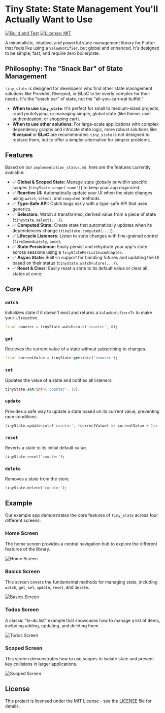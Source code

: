 # Tiny State: State Management You'll Actually Want to Use

[![Build and Test](https://github.com/your-username/tiny_state/actions/workflows/build.yml/badge.svg)](https://github.com/your-username/tiny_state/actions/workflows/build.yml)
[![License: MIT](https://img.shields.io/badge/License-MIT-yellow.svg)](https://opensource.org/licenses/MIT)

A minimalistic, intuitive, and powerful state management library for Flutter that feels like using a `ValueNotifier`, but global and enhanced. It's designed to be simple, fast, and require zero boilerplate.

## Philosophy: The "Snack Bar" of State Management

`tiny_state` is designed for developers who find other state management solutions like Provider, Riverpod, or BLoC to be overly complex for their needs. It's the "snack bar" of state, not the "all-you-can-eat buffet."

-   **When to use `tiny_state`**: It's perfect for small to medium-sized projects, rapid prototyping, or managing simple, global state (like theme, user authentication, or shopping cart).
-   **When to use other solutions**: For large-scale applications with complex dependency graphs and intricate state logic, more robust solutions like **Riverpod** or **BLoC** are recommended. `tiny_state` is not designed to replace them, but to offer a simpler alternative for simpler problems.

## Features

Based on our `implementation_status.md`, here are the features currently available:

-   ✅ **Global & Scoped State:** Manage state globally or within specific scopes (`tinyState.scope('name')`) to keep your app organized.
-   ✅ **Reactive UI:** Automatically update your UI when the state changes using `watch`, `select`, and `computed` methods.
-   ✅ **Type-Safe API:** Catch bugs early with a type-safe API that uses generics.
-   ✅ **Selectors:** Watch a transformed, derived value from a piece of state (`tinyState.select(...)`).
-   ✅ **Computed State:** Create state that automatically updates when its dependencies change (`tinyState.computed(...)`).
-   ✅ **Lifecycle Listeners:** Listen to state changes with fine-grained control (`fireImmediately`, `once`).
-   ✅ **State Persistence:** Easily persist and rehydrate your app's state across sessions using a `TinyStatePersistenceAdapter`.
-   ✅ **Async State:** Built-in support for handling futures and updating the UI based on their status (`tinyState.watchFuture(...)`).
-   ✅ **Reset & Clear:** Easily reset a state to its default value or clear all states at once.

## Core API

### `watch`

Initializes state if it doesn't exist and returns a `ValueNotifier<T>` to make your UI reactive.

```dart
final counter = tinyState.watch<int>('counter', 0);
```

### `get`

Retrieves the current value of a state without subscribing to changes.

```dart
final currentValue = tinyState.get<int>('counter');
```

### `set`

Updates the value of a state and notifies all listeners.

```dart
tinyState.set<int>('counter', 10);
```

### `update`

Provides a safe way to update a state based on its current value, preventing race conditions.

```dart
tinyState.update<int>('counter', (currentValue) => currentValue + 1);
```

### `reset`

Reverts a state to its initial default value.

```dart
tinyState.reset('counter');
```

### `delete`

Removes a state from the store.

```dart
tinyState.delete('counter');
```

## Example

Our example app demonstrates the core features of `tiny_state` across four different screens:

### Home Screen

The home screen provides a central navigation hub to explore the different features of the library.

![Home Screen](https://via.placeholder.com/300x600.png?text=Home+Screen)

### Basics Screen

This screen covers the fundamental methods for managing state, including `watch`, `get`, `set`, `update`, `reset`, and `delete`.

![Basics Screen](https://via.placeholder.com/300x600.png?text=Basics+Screen)

### Todos Screen

A classic "to-do list" example that showcases how to manage a list of items, including adding, updating, and deleting them.

![Todos Screen](https://via.placeholder.com/300x600.png?text=Todos+Screen)

### Scoped Screen

This screen demonstrates how to use scopes to isolate state and prevent key collisions in larger applications.

![Scoped Screen](https://via.placeholder.com/300x600.png?text=Scoped+Screen)

## License

This project is licensed under the MIT License - see the [LICENSE](LICENSE) file for details.
